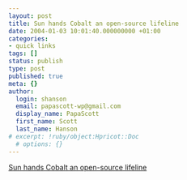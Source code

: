 ```yaml
---
layout: post
title: Sun hands Cobalt an open-source lifeline
date: 2004-01-03 10:01:40.000000000 +01:00
categories:
- quick links
tags: []
status: publish
type: post
published: true
meta: {}
author:
  login: shanson
  email: papascott-wp@gmail.com
  display_name: PapaScott
  first_name: Scott
  last_name: Hanson
# excerpt: !ruby/object:Hpricot::Doc
  # options: {}
---
```

<p><a title="Cobalt is dead, long live the Cobalt" href="http://lwn.net/Articles/64876/">Sun hands Cobalt an open-source lifeline</a></p>
